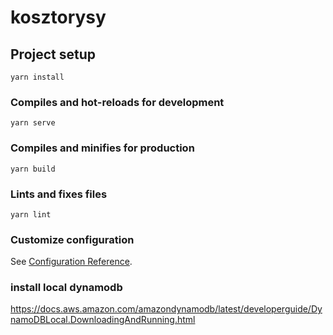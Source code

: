 # kosztorysy

## Project setup
```
yarn install
```

### Compiles and hot-reloads for development
```
yarn serve
```

### Compiles and minifies for production
```
yarn build
```

### Lints and fixes files
```
yarn lint
```

### Customize configuration
See [Configuration Reference](https://cli.vuejs.org/config/).

### install local dynamodb
https://docs.aws.amazon.com/amazondynamodb/latest/developerguide/DynamoDBLocal.DownloadingAndRunning.html